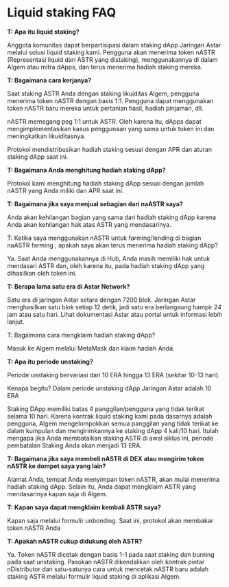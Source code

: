 # Liquid staking FAQ

**T: Apa itu liquid staking?**

Anggota komunitas dapat berpartisipasi dalam staking dApp Jaringan Astar melalui solusi liquid staking kami. Pengguna akan menerima token nASTR (Representasi liquid dari ASTR yang distaking), menggunakannya di dalam Algem atau mitra dApps, dan terus menerima hadiah staking mereka.

**T: Bagaimana cara kerjanya?**&#x20;

Saat staking ASTR Anda dengan staking likuiditas Algem, pengguna menerima token nASTR dengan basis 1:1. Pengguna dapat menggunakan token nASTR baru mereka untuk pertanian hasil, hadiah pinjaman, dll.

nASTR memegang peg 1:1 untuk ASTR. Oleh karena itu, dApps dapat mengimplementasikan kasus penggunaan yang sama untuk token ini dan meningkatkan likuiditasnya.

Protokol mendistribusikan hadiah staking sesuai dengan APR dan aturan staking dApp saat ini.

**T: Bagaimana Anda menghitung hadiah staking dApp?**

Protokol kami menghitung hadiah staking dApp sesuai dengan jumlah nASTR yang Anda miliki dan APR saat ini.

**T: Bagaimana jika saya menjual sebagian dari naASTR saya?**

Anda akan kehilangan bagian yang sama dari hadiah staking dApp karena Anda akan kehilangan hak atas ASTR yang mendasarinya.

T: Ketika saya menggunakan nASTR untuk farming/lending di bagian naASTR farming , apakah saya akan terus menerima hadiah staking dApp?

Ya. Saat Anda menggunakannya di Hub, Anda masih memiliki hak untuk mendasari ASTR dan, oleh karena itu, pada hadiah staking dApp yang dihasilkan oleh token ini.

**T: Berapa lama satu era di Astar Network?**

Satu era di jaringan Astar setara dengan 7200 blok. Jaringan Astar menghasilkan satu blok setiap 12 detik, jadi satu era berlangsung hampir 24 jam atau satu hari. Lihat dokumentasi Astar atau portal untuk informasi lebih lanjut.

T: Bagaimana cara mengklaim hadiah staking dApp?

Masuk ke Algem melalui MetaMask dan klaim hadiah Anda.

**T: Apa itu periode unstaking?**

Periode unstaking bervariasi dari 10 ERA hingga 13 ERA (sekitar 10-13 hari).

Kenapa begitu? Dalam periode unstaking dApp Jaringan Astar adalah 10 ERA

Staking DApp memiliki batas 4 panggilan/pengguna yang tidak terikat selama 10 hari. Karena kontrak liquid staking kami pada dasarnya adalah pengguna, Algem mengelompokkan semua panggilan yang tidak terikat ke dalam kumpulan dan mengirimkannya ke staking dApp 4 kali/10 hari. Itulah mengapa jika Anda membatalkan staking ASTR di awal siklus ini, periode pembatalan Staking Anda akan menjadi 13 ERA.

**T: Bagaimana jika saya membeli nASTR di DEX atau mengirim token nASTR ke dompet saya yang lain?**

Alamat Anda, tempat Anda menyimpan token nASTR, akan mulai menerima hadiah staking dApp. Selain itu, Anda dapat mengklaim ASTR yang mendasarinya kapan saja di Algem.

**T: Kapan saya dapat mengklaim kembali ASTR saya?**

Kapan saja melalui formulir unbonding. Saat ini, protokol akan membakar token nASTR Anda

**T: Apakah nASTR cukup didukung oleh ASTR?**

Ya. Token nASTR dicetak dengan basis 1-1 pada saat staking dan burning pada saat unstaking. Pasokan nASTR dikendalikan oleh kontrak pintar nDistributor dan satu-satunya cara untuk mencetak nASTR baru adalah staking ASTR melalui formulir liquid staking di aplikasi Algem.
